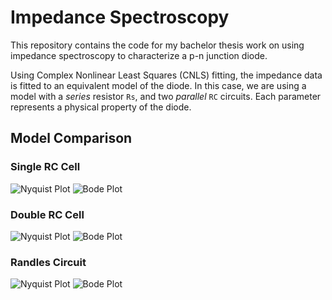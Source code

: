 # Impedance Spectroscopy
This repository contains the code for my bachelor thesis work on using impedance spectroscopy to characterize a p-n junction diode.

Using Complex Nonlinear Least Squares (CNLS) fitting, the impedance data is fitted to an equivalent model of the diode. In this case, we are using a model with a *series* resistor `Rs`, and two *parallel* `RC` circuits. Each parameter represents a physical property of the diode.

## Model Comparison

### Single RC Cell
![Nyquist Plot](./examples/EXAMPLE-R_RC-BODE.png)
![Bode Plot](./examples/EXAMPLE-R_RC-NYQUIST.png)

### Double RC Cell
![Nyquist Plot](./examples/EXAMPLE-R_RC_RC-BODE.png)
![Bode Plot](./examples/EXAMPLE-R_RC_RC-NYQUIST.png)

### Randles Circuit
![Nyquist Plot](./examples/EXAMPLE-RANDLES-BODE.png)
![Bode Plot](./examples/EXAMPLE-RANDLES-NYQUIST.png)
